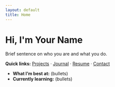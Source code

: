 ```yaml
---
layout: default
title: Home
---
```




# Hi, I'm Your Name
Brief sentence on who you are and what you do.

**Quick links:** [Projects](/projects) · [Journal](/journal) · [Resume](/resume) · [Contact](/contact)

- **What I’m best at:** (bullets)
- **Currently learning:** (bullets)
